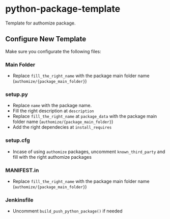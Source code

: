 # python-package-template
Template for authomize package.

## Configure New Template
Make sure you configurate the following files:

### Main Folder
- Replace `fill_the_right_name` with the package main folder name (`authomize/{package_main_folder}`)

### setup.py
- Replace `name` with the package name.
- Fill the right description at `description`
- Replace `fill_the_right_name` at `package_data` with the package main folder name (`authomize/{package_main_folder}`)
- Add the right dependecies at `install_requires`

### setup.cfg
- Incase of using `authomize` packages, uncomment `known_third_party` and fill with the right authomize packages

### MANIFEST.in
- Replace `fill_the_right_name` with the package main folder name (`authomize/{package_main_folder}`)

### Jenkinsfile
- Uncomment `build_push_python_package()` if needed
